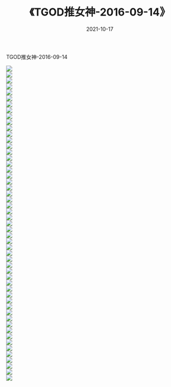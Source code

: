 ﻿---
layout: post
title:  《TGOD推女神-2016-09-14》
date:   2021-10-17
img: http://img.660000.xyz/Sharelink/网络美图/2021/TGOD推女神-2016-09-14/000.jpg
categories: [美女, 清纯, 唯美]
---

TGOD推女神-2016-09-14

  ![](http://img.660000.xyz/Sharelink/网络美图/2021/TGOD推女神-2016-09-14/001.jpg) <br> ![](http://img.660000.xyz/Sharelink/网络美图/2021/TGOD推女神-2016-09-14/002.jpg) <br> ![](http://img.660000.xyz/Sharelink/网络美图/2021/TGOD推女神-2016-09-14/003.jpg) <br> ![](http://img.660000.xyz/Sharelink/网络美图/2021/TGOD推女神-2016-09-14/004.jpg) <br> ![](http://img.660000.xyz/Sharelink/网络美图/2021/TGOD推女神-2016-09-14/005.jpg) <br> ![](http://img.660000.xyz/Sharelink/网络美图/2021/TGOD推女神-2016-09-14/006.jpg) <br> ![](http://img.660000.xyz/Sharelink/网络美图/2021/TGOD推女神-2016-09-14/007.jpg) <br> ![](http://img.660000.xyz/Sharelink/网络美图/2021/TGOD推女神-2016-09-14/008.jpg) <br> ![](http://img.660000.xyz/Sharelink/网络美图/2021/TGOD推女神-2016-09-14/009.jpg) <br> ![](http://img.660000.xyz/Sharelink/网络美图/2021/TGOD推女神-2016-09-14/010.jpg) <br> ![](http://img.660000.xyz/Sharelink/网络美图/2021/TGOD推女神-2016-09-14/011.jpg) <br> ![](http://img.660000.xyz/Sharelink/网络美图/2021/TGOD推女神-2016-09-14/012.jpg) <br> ![](http://img.660000.xyz/Sharelink/网络美图/2021/TGOD推女神-2016-09-14/013.jpg) <br> ![](http://img.660000.xyz/Sharelink/网络美图/2021/TGOD推女神-2016-09-14/014.jpg) <br> ![](http://img.660000.xyz/Sharelink/网络美图/2021/TGOD推女神-2016-09-14/015.jpg) <br> ![](http://img.660000.xyz/Sharelink/网络美图/2021/TGOD推女神-2016-09-14/016.jpg) <br> ![](http://img.660000.xyz/Sharelink/网络美图/2021/TGOD推女神-2016-09-14/017.jpg) <br> ![](http://img.660000.xyz/Sharelink/网络美图/2021/TGOD推女神-2016-09-14/018.jpg) <br> ![](http://img.660000.xyz/Sharelink/网络美图/2021/TGOD推女神-2016-09-14/019.jpg) <br> ![](http://img.660000.xyz/Sharelink/网络美图/2021/TGOD推女神-2016-09-14/020.jpg) <br> ![](http://img.660000.xyz/Sharelink/网络美图/2021/TGOD推女神-2016-09-14/021.jpg) <br> ![](http://img.660000.xyz/Sharelink/网络美图/2021/TGOD推女神-2016-09-14/022.jpg) <br> ![](http://img.660000.xyz/Sharelink/网络美图/2021/TGOD推女神-2016-09-14/023.jpg) <br> ![](http://img.660000.xyz/Sharelink/网络美图/2021/TGOD推女神-2016-09-14/024.jpg) <br> ![](http://img.660000.xyz/Sharelink/网络美图/2021/TGOD推女神-2016-09-14/025.jpg) <br> ![](http://img.660000.xyz/Sharelink/网络美图/2021/TGOD推女神-2016-09-14/026.jpg) <br> ![](http://img.660000.xyz/Sharelink/网络美图/2021/TGOD推女神-2016-09-14/027.jpg) <br> ![](http://img.660000.xyz/Sharelink/网络美图/2021/TGOD推女神-2016-09-14/028.jpg) <br> ![](http://img.660000.xyz/Sharelink/网络美图/2021/TGOD推女神-2016-09-14/029.jpg) <br> ![](http://img.660000.xyz/Sharelink/网络美图/2021/TGOD推女神-2016-09-14/030.jpg) <br> ![](http://img.660000.xyz/Sharelink/网络美图/2021/TGOD推女神-2016-09-14/031.jpg) <br> ![](http://img.660000.xyz/Sharelink/网络美图/2021/TGOD推女神-2016-09-14/032.jpg) <br> ![](http://img.660000.xyz/Sharelink/网络美图/2021/TGOD推女神-2016-09-14/033.jpg) <br> ![](http://img.660000.xyz/Sharelink/网络美图/2021/TGOD推女神-2016-09-14/034.jpg) <br> ![](http://img.660000.xyz/Sharelink/网络美图/2021/TGOD推女神-2016-09-14/035.jpg) <br> ![](http://img.660000.xyz/Sharelink/网络美图/2021/TGOD推女神-2016-09-14/036.jpg) <br> ![](http://img.660000.xyz/Sharelink/网络美图/2021/TGOD推女神-2016-09-14/037.jpg) <br> ![](http://img.660000.xyz/Sharelink/网络美图/2021/TGOD推女神-2016-09-14/038.jpg) <br> ![](http://img.660000.xyz/Sharelink/网络美图/2021/TGOD推女神-2016-09-14/039.jpg) <br> ![](http://img.660000.xyz/Sharelink/网络美图/2021/TGOD推女神-2016-09-14/040.jpg) <br> ![](http://img.660000.xyz/Sharelink/网络美图/2021/TGOD推女神-2016-09-14/041.jpg) <br> ![](http://img.660000.xyz/Sharelink/网络美图/2021/TGOD推女神-2016-09-14/042.jpg) <br> ![](http://img.660000.xyz/Sharelink/网络美图/2021/TGOD推女神-2016-09-14/043.jpg) <br> ![](http://img.660000.xyz/Sharelink/网络美图/2021/TGOD推女神-2016-09-14/044.jpg) <br> ![](http://img.660000.xyz/Sharelink/网络美图/2021/TGOD推女神-2016-09-14/045.jpg) <br> ![](http://img.660000.xyz/Sharelink/网络美图/2021/TGOD推女神-2016-09-14/046.jpg) <br> ![](http://img.660000.xyz/Sharelink/网络美图/2021/TGOD推女神-2016-09-14/047.jpg) <br> ![](http://img.660000.xyz/Sharelink/网络美图/2021/TGOD推女神-2016-09-14/048.jpg) <br> ![](http://img.660000.xyz/Sharelink/网络美图/2021/TGOD推女神-2016-09-14/049.jpg) <br> ![](http://img.660000.xyz/Sharelink/网络美图/2021/TGOD推女神-2016-09-14/050.jpg) <br> ![](http://img.660000.xyz/Sharelink/网络美图/2021/TGOD推女神-2016-09-14/051.jpg) <br> ![](http://img.660000.xyz/Sharelink/网络美图/2021/TGOD推女神-2016-09-14/052.jpg) <br> ![](http://img.660000.xyz/Sharelink/网络美图/2021/TGOD推女神-2016-09-14/053.jpg) <br>